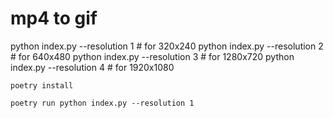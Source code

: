 # mp4 to gif

python index.py --resolution 1  # for 320x240
python index.py --resolution 2  # for 640x480
python index.py --resolution 3  # for 1280x720
python index.py --resolution 4  # for 1920x1080


```
poetry install
```

```
poetry run python index.py --resolution 1
```
